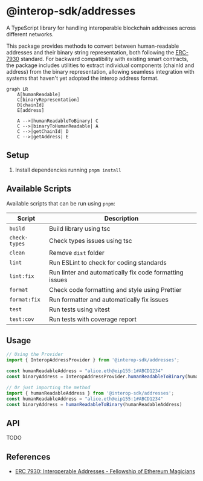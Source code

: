 # @interop-sdk/addresses

A TypeScript library for handling interoperable blockchain addresses across different networks.

This package provides methods to convert between human-readable addresses and their binary string representation, both following the [ERC-7930](https://ethereum-magicians.org/t/erc-7930-interoperable-addresses/23365) standard. For backward compatibility with existing smart contracts, the package includes utilities to extract individual components (chainId and address) from the binary representation, allowing seamless integration with systems that haven't yet adopted the interop address format.

```mermaid
graph LR
    A[humanReadable]
    C[binaryRepresentation]
    D[chainId]
    E[address]

    A -->|humanReadableToBinary| C
    C -->|binaryToHumanReadable| A
    C -->|getChainId| D
    C -->|getAddress| E
```

## Setup

1. Install dependencies running `pnpm install`

## Available Scripts

Available scripts that can be run using `pnpm`:

| Script        | Description                                             |
| ------------- | ------------------------------------------------------- |
| `build`       | Build library using tsc                                 |
| `check-types` | Check types issues using tsc                            |
| `clean`       | Remove `dist` folder                                    |
| `lint`        | Run ESLint to check for coding standards                |
| `lint:fix`    | Run linter and automatically fix code formatting issues |
| `format`      | Check code formatting and style using Prettier          |
| `format:fix`  | Run formatter and automatically fix issues              |
| `test`        | Run tests using vitest                                  |
| `test:cov`    | Run tests with coverage report                          |

## Usage

```typescript
// Using the Provider
import { InteropAddressProvider } from '@interop-sdk/addresses';

const humanReadableAddress = "alice.eth@eip155:1#ABCD1234"
const binaryAddress = InteropAddressProvider.humanReadableToBinary(humanReadableAddress)

// Or just importing the method
import { humanReadableAddress } from '@interop-sdk/addresses';
const humanReadableAddress = "alice.eth@eip155:1#ABCD1234"
const binaryAddress = humanReadableToBinary(humanReadableAddress)
```

## API

TODO

## References

-   [ERC 7930: Interoperable Addresses - Fellowship of Ethereum Magicians](https://ethereum-magicians.org/t/erc-7930-interoperable-addresses/23365)
